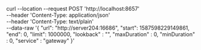 curl --location --request POST 'http://localhost:8657' \
--header 'Content-Type: application/json' \
--header 'Content-Type: text/plain' \
--data-raw '{
	"url": "http://server204:16686",
	"start": 1587598229149861,
	"end": 0,
	"limit": 1000000, 
	"lookback" : "",
	"maxDuration" : 0,
	"minDuration" : 0,
	"service" : "gateway"
}'
